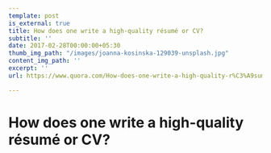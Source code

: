 ```yaml
---
template: post
is_external: true
title: How does one write a high-quality résumé or CV?
subtitle: ''
date: 2017-02-28T00:00:00+05:30
thumb_img_path: "/images/joanna-kosinska-129039-unsplash.jpg"
content_img_path: ''
excerpt: ''
url: https://www.quora.com/How-does-one-write-a-high-quality-r%C3%A9sum%C3%A9-or-CV/answers/20024508

---
```

# How does one write a high-quality résumé or CV?